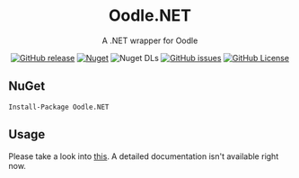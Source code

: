 <div align="center">

# Oodle.NET

A .NET wrapper for Oodle

[![GitHub release](https://img.shields.io/github/v/release/NotOfficer/Oodle.NET?logo=github)](https://github.com/NotOfficer/Oodle.NET/releases/latest) [![Nuget](https://img.shields.io/nuget/v/Oodle.NET?logo=nuget)](https://www.nuget.org/packages/Oodle.NET) ![Nuget DLs](https://img.shields.io/nuget/dt/Oodle.NET?logo=nuget) [![GitHub issues](https://img.shields.io/github/issues/NotOfficer/Oodle.NET?logo=github)](https://github.com/NotOfficer/Oodle.NET/issues) [![GitHub License](https://img.shields.io/github/license/NotOfficer/Oodle.NET)](https://github.com/NotOfficer/Oodle.NET/blob/master/LICENSE)

</div>

## NuGet

    Install-Package Oodle.NET

## Usage

Please take a look into [this](https://github.com/NotOfficer/Oodle.NET/blob/master/src/Oodle.NET.Tests/OodleCompressorTests.cs#L18).
A detailed documentation isn't available right now.
